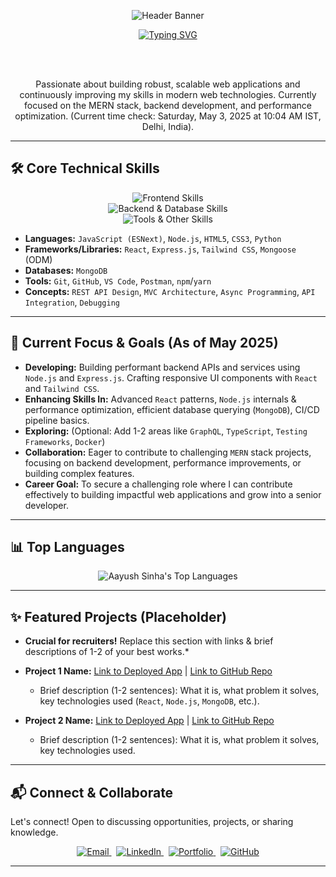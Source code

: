 <p align="center">
  <img src="https://capsule-render.vercel.app/api?type=waving&color=gradient&height=180&section=header&text=Aayush%20Sinha&fontSize=80&fontAlignY=40&animation=fadeIn&fontColor=ffffff" alt="Header Banner"/>
</p>

<div align="center">
  <a href="https://git.io/typing-svg">
    <img src="https://readme-typing-svg.demolab.com?font=Fira+Code&weight=600&size=25&pause=1000&color=20BEFF&center=true&vCenter=true&width=450&lines=MERN+Stack+Developer;Backend+Engineer;Lifelong+Learner;Tech+Enthusiast" alt="Typing SVG">
  </a>

  <br><br>

  <p>
    Passionate about building robust, scalable web applications and continuously improving my skills in modern web technologies. Currently focused on the MERN stack, backend development, and performance optimization. (Current time check: Saturday, May 3, 2025 at 10:04 AM IST, Delhi, India).
  </p>
</div>

---

## 🛠️ Core Technical Skills

<p align="center">
  <img src="https://skillicons.dev/icons?i=html,css,js,react,tailwind&perline=5" alt="Frontend Skills"/><br>
  <img src="https://skillicons.dev/icons?i=nodejs,express,mongodb&perline=3" alt="Backend & Database Skills"/><br>
  <img src="https://skillicons.dev/icons?i=git,github,vscode,postman,python&perline=5" alt="Tools & Other Skills"/>
</p>

* **Languages:** `JavaScript (ESNext)`, `Node.js`, `HTML5`, `CSS3`, `Python`
* **Frameworks/Libraries:** `React`, `Express.js`, `Tailwind CSS`, `Mongoose` (ODM)
* **Databases:** `MongoDB`
* **Tools:** `Git`, `GitHub`, `VS Code`, `Postman`, `npm`/`yarn`
* **Concepts:** `REST API Design`, `MVC Architecture`, `Async Programming`, `API Integration`, `Debugging`

---

## 🎯 Current Focus & Goals (As of May 2025)

* **Developing:** Building performant backend APIs and services using `Node.js` and `Express.js`. Crafting responsive UI components with `React` and `Tailwind CSS`.
* **Enhancing Skills In:** Advanced `React` patterns, `Node.js` internals & performance optimization, efficient database querying (`MongoDB`), CI/CD pipeline basics.
* **Exploring:** (Optional: Add 1-2 areas like `GraphQL`, `TypeScript`, `Testing Frameworks`, `Docker`)
* **Collaboration:** Eager to contribute to challenging `MERN` stack projects, focusing on backend development, performance improvements, or building complex features.
* **Career Goal:** To secure a challenging role where I can contribute effectively to building impactful web applications and grow into a senior developer.

---

## 📊 Top Languages

<p align="center">
  <img src="https://github-readme-stats.vercel.app/api/top-langs/?username=Aayushsinha09&theme=buefy&hide_border=false&layout=compact&langs_count=8" alt="Aayush Sinha's Top Languages"/>
</p>

---

## ✨ Featured Projects (Placeholder)

* **Crucial for recruiters!** Replace this section with links & brief descriptions of 1-2 of your best works.*

* **Project 1 Name:** [Link to Deployed App](your-deploy-link) | [Link to GitHub Repo](your-repo-link)
    * Brief description (1-2 sentences): What it is, what problem it solves, key technologies used (`React`, `Node.js`, `MongoDB`, etc.).
* **Project 2 Name:** [Link to Deployed App](your-deploy-link) | [Link to GitHub Repo](your-repo-link)
    * Brief description (1-2 sentences): What it is, what problem it solves, key technologies used.

---

## 📬 Connect & Collaborate

Let's connect! Open to discussing opportunities, projects, or sharing knowledge.

<p align="center">
  <a href="mailto:sinhaaayush2001@gmail.com" target="_blank">
    <img src="https://img.shields.io/badge/Email-c71610?style=for-the-badge&logo=gmail&logoColor=white" alt="Email">
  </a>&nbsp;
  <a href="https://www.linkedin.com/in/aayush-sinha-1a1a4b1a5/" target="_blank">
    <img src="https://img.shields.io/badge/LinkedIn-0077B5?style=for-the-badge&logo=linkedin&logoColor=white" alt="LinkedIn">
  </a>&nbsp;
  <a href="https://aayushsinhaportfolio.netlify.app" target="_blank">
    <img src="https://img.shields.io/badge/Portfolio-00C896?style=for-the-badge&logo=google-chrome&logoColor=white" alt="Portfolio">
  </a>&nbsp;
  <a href="https://github.com/Aayushsinha09" target="_blank">
    <img src="https://img.shields.io/badge/GitHub-181717?style=for-the-badge&logo=github&logoColor=white" alt="GitHub">
  </a>
</p>

---
